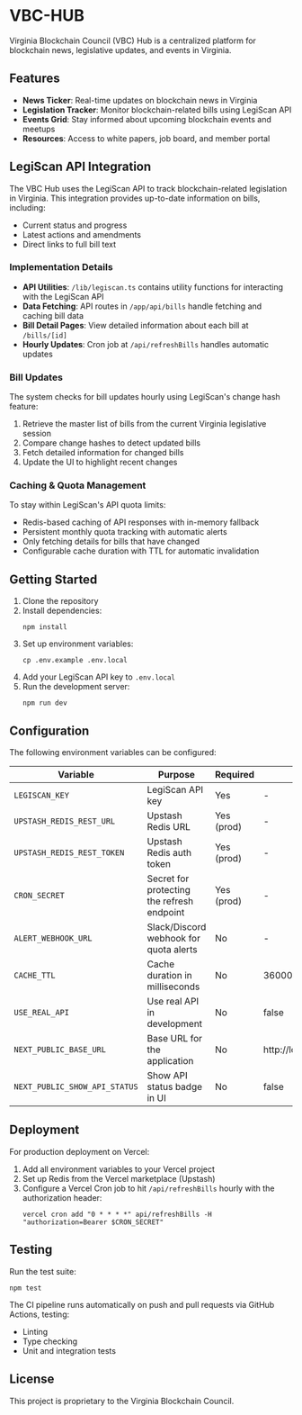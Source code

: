 # VBC-HUB

Virginia Blockchain Council (VBC) Hub is a centralized platform for blockchain news, legislative updates, and events in Virginia.

## Features

- **News Ticker**: Real-time updates on blockchain news in Virginia
- **Legislation Tracker**: Monitor blockchain-related bills using LegiScan API
- **Events Grid**: Stay informed about upcoming blockchain events and meetups
- **Resources**: Access to white papers, job board, and member portal

## LegiScan API Integration

The VBC Hub uses the LegiScan API to track blockchain-related legislation in Virginia. This integration provides up-to-date information on bills, including:

- Current status and progress
- Latest actions and amendments
- Direct links to full bill text

### Implementation Details

- **API Utilities**: `/lib/legiscan.ts` contains utility functions for interacting with the LegiScan API
- **Data Fetching**: API routes in `/app/api/bills` handle fetching and caching bill data
- **Bill Detail Pages**: View detailed information about each bill at `/bills/[id]`
- **Hourly Updates**: Cron job at `/api/refreshBills` handles automatic updates

### Bill Updates

The system checks for bill updates hourly using LegiScan's change hash feature:

1. Retrieve the master list of bills from the current Virginia legislative session
2. Compare change hashes to detect updated bills
3. Fetch detailed information for changed bills
4. Update the UI to highlight recent changes

### Caching & Quota Management

To stay within LegiScan's API quota limits:

- Redis-based caching of API responses with in-memory fallback
- Persistent monthly quota tracking with automatic alerts
- Only fetching details for bills that have changed
- Configurable cache duration with TTL for automatic invalidation

## Getting Started

1. Clone the repository
2. Install dependencies:
   ```
   npm install
   ```
3. Set up environment variables:
   ```
   cp .env.example .env.local
   ```
4. Add your LegiScan API key to `.env.local`
5. Run the development server:
   ```
   npm run dev
   ```

## Configuration

The following environment variables can be configured:

| Variable | Purpose | Required | Default |
|----------|---------|----------|---------|
| `LEGISCAN_KEY` | LegiScan API key | Yes | - |
| `UPSTASH_REDIS_REST_URL` | Upstash Redis URL | Yes (prod) | - |
| `UPSTASH_REDIS_REST_TOKEN` | Upstash Redis auth token | Yes (prod) | - |
| `CRON_SECRET` | Secret for protecting the refresh endpoint | Yes (prod) | - |
| `ALERT_WEBHOOK_URL` | Slack/Discord webhook for quota alerts | No | - |
| `CACHE_TTL` | Cache duration in milliseconds | No | 3600000 (1 hour) |
| `USE_REAL_API` | Use real API in development | No | false |
| `NEXT_PUBLIC_BASE_URL` | Base URL for the application | No | http://localhost:3000 |
| `NEXT_PUBLIC_SHOW_API_STATUS` | Show API status badge in UI | No | false |

## Deployment

For production deployment on Vercel:

1. Add all environment variables to your Vercel project
2. Set up Redis from the Vercel marketplace (Upstash)
3. Configure a Vercel Cron job to hit `/api/refreshBills` hourly with the authorization header:
   ```
   vercel cron add "0 * * * *" api/refreshBills -H "authorization=Bearer $CRON_SECRET"
   ```

## Testing

Run the test suite:

```
npm test
```

The CI pipeline runs automatically on push and pull requests via GitHub Actions, testing:
- Linting
- Type checking
- Unit and integration tests

## License

This project is proprietary to the Virginia Blockchain Council.